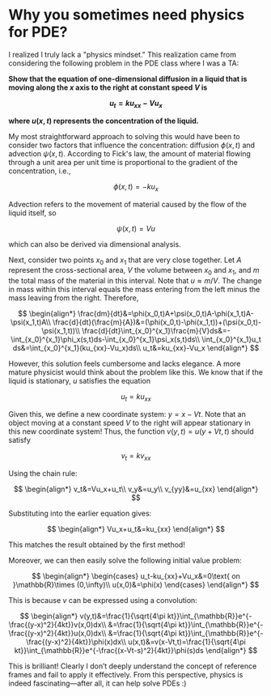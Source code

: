 # Why you sometimes need physics for PDE?

I realized I truly lack a "physics mindset." This realization came from considering the following problem in the PDE class where I was a TA:

<strong>Show that the equation of one-dimensional diffusion in a liquid that is moving along the $x$ axis to the right at constant speed $V$ is 

$$u_t=ku_{xx}-Vu_x$$

where $u(x,t)$ represents the concentration of the liquid. </strong>

My most straightforward approach to solving this would have been to consider two factors that influence the concentration: diffusion $\phi(x,t)$ and advection $\psi(x,t)$. According to Fick's law, the amount of material flowing through a unit area per unit time is proportional to the gradient of the concentration, i.e.,

$$\phi(x,t)=-ku_x$$

Advection refers to the movement of material caused by the flow of the liquid itself, so

$$\psi(x,t)=Vu$$

which can also be derived via dimensional analysis.

Next, consider two points $x_0$ and $x_1$ that are very close together. Let $A$ represent the cross-sectional area, $V$ the volume between $x_0$ and $x_1$, and $m$ the total mass of the material in this interval. Note that $u\approx m/V$. The change in mass within this interval equals the mass entering from the left minus the mass leaving from the right. Therefore,

$$
\begin{align*}
    \frac{dm}{dt}&=\phi(x_0,t)A+\psi(x_0,t)A-\phi(x_1,t)A-\psi(x_1,t)A\\
    \frac{d}{dt}(\frac{m}{A})&=(\phi(x_0,t)-\phi(x_1,t))+(\psi(x_0,t)-\psi(x_1,t))\\
    \frac{d}{dt}\int_{x_0}^{x_1}\frac{m}{V}ds&=-\int_{x_0}^{x_1}\phi_x(s,t)ds-\int_{x_0}^{x_1}\psi_x(s,t)ds\\
   \int_{x_0}^{x_1}u_t ds&=\int_{x_0}^{x_1}(ku_{xx}-Vu_x)ds\\
   u_t&=ku_{xx}-Vu_x
\end{align*}
$$

However, this solution feels cumbersome and lacks elegance. A more mature physicist would think about the problem like this. We know that if the liquid is stationary, $u$ satisfies the equation

$$u_t=ku_{xx}$$

Given this, we define a new coordinate system: $y=x-Vt$. Note that an object moving at a constant speed $V$ to the right will appear stationary in this new coordinate system! Thus, the function $v(y,t)=u(y+Vt,t)$ should satisfy

$$v_t=kv_{xx}$$

Using the chain rule:

$$
\begin{align*}
v_t&=Vu_x+u_t\\
    v_y&=u_y\\
    v_{yy}&=u_{xx}
\end{align*}
$$

Substituting into the earlier equation gives:

$$
\begin{align*}
    Vu_x+u_t&=ku_{xx}
\end{align*}
$$

This matches the result obtained by the first method!

Moreover, we can then easily solve the following initial value problem:

$$
\begin{align*}
\begin{cases}
    u_t-ku_{xx}+Vu_x&=0\text{ on }\mathbb{R}\times (0,\infty)\\
    u(x,0)&=\phi(x)
\end{cases}
\end{align*}
$$

This is because $v$ can be expressed using a convolution:

$$
\begin{align*}
    v(y,t)&=\frac{1}{\sqrt{4\pi kt}}\int_{\mathbb{R}}e^{-\frac{(y-x)^2}{4kt}}v(x,0)dx\\
    &=\frac{1}{\sqrt{4\pi kt}}\int_{\mathbb{R}}e^{-\frac{(y-x)^2}{4kt}}u(x,0)dx\\
    &=\frac{1}{\sqrt{4\pi kt}}\int_{\mathbb{R}}e^{-\frac{(y-x)^2}{4kt}}\phi(x)dx\\
    u(x,t)&=v(x-Vt,t)=\frac{1}{\sqrt{4\pi kt}}\int_{\mathbb{R}}e^{-\frac{(x-Vt-s)^2}{4kt}}\phi(s)ds
\end{align*}
$$

This is brilliant! Clearly I don’t deeply understand the concept of reference frames and fail to apply it effectively. From this perspective, physics is indeed fascinating—after all, it can help solve PDEs :)








